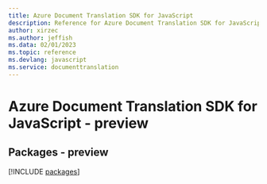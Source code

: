 ```yaml
---
title: Azure Document Translation SDK for JavaScript
description: Reference for Azure Document Translation SDK for JavaScript
author: xirzec
ms.author: jeffish
ms.data: 02/01/2023
ms.topic: reference
ms.devlang: javascript
ms.service: documenttranslation
---
```

# Azure Document Translation SDK for JavaScript - preview
## Packages - preview
[!INCLUDE [packages](document-translation-index.md)]